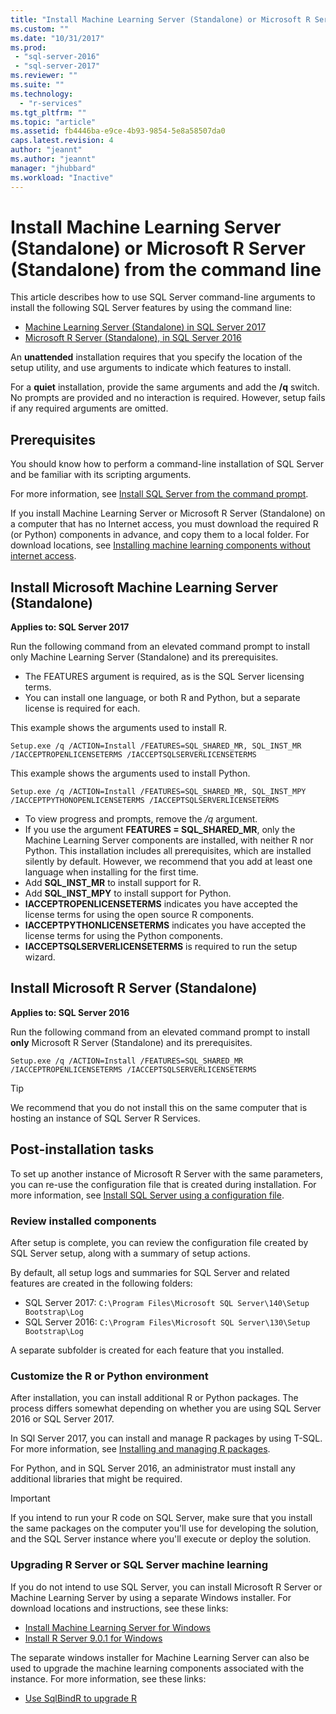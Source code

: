 ```yaml
---
title: "Install Machine Learning Server (Standalone) or Microsoft R Server (Standalone) from the command line | Microsoft Docs"
ms.custom: ""
ms.date: "10/31/2017"
ms.prod: 
 - "sql-server-2016"
 - "sql-server-2017"
ms.reviewer: ""
ms.suite: ""
ms.technology: 
  - "r-services"
ms.tgt_pltfrm: ""
ms.topic: "article"
ms.assetid: fb4446ba-e9ce-4b93-9854-5e8a58507da0
caps.latest.revision: 4
author: "jeannt"
ms.author: "jeannt"
manager: "jhubbard"
ms.workload: "Inactive"
---
```

# Install Machine Learning Server (Standalone) or Microsoft R Server (Standalone) from the command line

This article describes how to use SQL Server command-line arguments to install the following SQL Server features by using the command line:

+ [Machine Learning Server (Standalone) in SQL Server 2017](#bkmk_mls2017) 
+ [Microsoft R Server (Standalone), in SQL Server 2016](#bkmk_mrs2016)

An **unattended** installation requires that you specify the location of the setup utility, and use arguments to indicate which features to install.

For a **quiet** installation, provide the same arguments and add the **/q** switch. No prompts are provided and no interaction is required. However, setup fails if any required arguments are omitted.

## Prerequisites

You should know how to perform a command-line installation of SQL Server and be familiar with its scripting arguments.

For more information, see [Install SQL Server from the command prompt](../../database-engine/install-windows/install-sql-server-from-the-command-prompt.md).

If you install Machine Learning Server or Microsoft R Server (Standalone) on a computer that has no Internet access, you must download the required R (or Python) components in advance, and copy them to a local folder. For download locations, see [Installing machine learning components without internet access](installing-ml-components-without-internet-access.md).


## <a name="bkmk_mls2017"></a> Install Microsoft Machine Learning Server (Standalone)

**Applies to: SQL Server 2017**

Run the following command from an elevated command prompt to install only Machine Learning Server (Standalone) and its prerequisites.

+ The FEATURES argument is required, as is the SQL Server licensing terms.
+ You can install one language, or both R and Python, but a separate license is required for each.

This example shows the arguments used to install R.

```
Setup.exe /q /ACTION=Install /FEATURES=SQL_SHARED_MR, SQL_INST_MR  /IACCEPTROPENLICENSETERMS /IACCEPTSQLSERVERLICENSETERMS
```

This example shows the arguments used to install Python.

```
Setup.exe /q /ACTION=Install /FEATURES=SQL_SHARED_MR, SQL_INST_MPY  /IACCEPTPYTHONOPENLICENSETERMS /IACCEPTSQLSERVERLICENSETERMS
```

+ To view progress and prompts, remove the _/q_ argument.
+ If you use the argument **FEATURES = SQL_SHARED_MR**, only the Machine Learning Server components are installed, with neither R nor Python. This installation includes all prerequisites, which are installed silently by default. However, we recommend that you add at least one language when installing for the first time.
+ Add **SQL_INST_MR** to install support for R.
+ Add **SQL_INST_MPY** to install support for Python.
+ **IACCEPTROPENLICENSETERMS** indicates you have accepted the license terms for using the open source R components.
+ **IACCEPTPYTHONLICENSETERMS** indicates you have accepted the license terms for using the Python components.
+ **IACCEPTSQLSERVERLICENSETERMS** is required to run the setup wizard.


## <a name="bkmk_mrs2016"></a> Install Microsoft R Server (Standalone)

**Applies to: SQL Server 2016**

Run the following command from an elevated command prompt to install **only** Microsoft R Server (Standalone) and its prerequisites. 

```
Setup.exe /q /ACTION=Install /FEATURES=SQL_SHARED_MR /IACCEPTROPENLICENSETERMS /IACCEPTSQLSERVERLICENSETERMS
```

> [!TIP]
> We recommend that you do not install this on the same computer that is hosting an instance of SQL Server R Services.

## Post-installation tasks

To set up another instance of Microsoft R Server with the same parameters, you can re-use the configuration file that is created during installation. For more information, see [Install SQL Server using a configuration file](../../database-engine/install-windows/install-sql-server-using-a-configuration-file.md).

### Review installed components

After setup is complete, you can review the configuration file created by SQL Server setup, along with a summary of setup actions.

By default, all setup logs and summaries for SQL Server and related features are created in the following folders:

+ SQL Server 2017: `C:\Program Files\Microsoft SQL Server\140\Setup Bootstrap\Log`
+ SQL Server 2016:  `C:\Program Files\Microsoft SQL Server\130\Setup Bootstrap\Log`

A separate subfolder is created for each feature that you installed.

### Customize the R or Python environment

After installation, you can install additional R or Python packages. The process differs somewhat depending on whether you are using SQL Server 2016 or SQL Server 2017.

In SQl Server 2017, you can install and manage R packages by using T-SQL. For more information, see [Installing and managing R packages](../r/install-additional-r-packages-on-sql-server.md).

For Python, and in SQL Server 2016, an administrator must install any additional libraries that might be required.

> [!IMPORTANT]
> If you intend to run your R code on SQL Server, make sure that you install the same packages on the computer you'll use for developing the solution, and the SQL Server instance where you'll execute or deploy the solution.

### Upgrading R Server or SQL Server machine learning

If you do not intend to use SQL Server, you can install Microsoft R Server or Machine Learning Server by using a separate Windows installer. For download locations and instructions, see these links:

+ [Install Machine Learning Server for Windows](https://docs.microsoft.com/machine-learning-server/install/machine-learning-server-windows-install)
+ [Install R Server 9.0.1 for Windows](https://docs.microsoft.com/machine-learning-server/install/r-server-install-windows) 

The separate windows installer for Machine Learning Server can also be used to upgrade the machine learning components associated with the instance.  For more information, see these links:

+ [Use SqlBindR to upgrade R](../r/use-sqlbindr-exe-to-upgrade-an-instance-of-sql-server.md)
